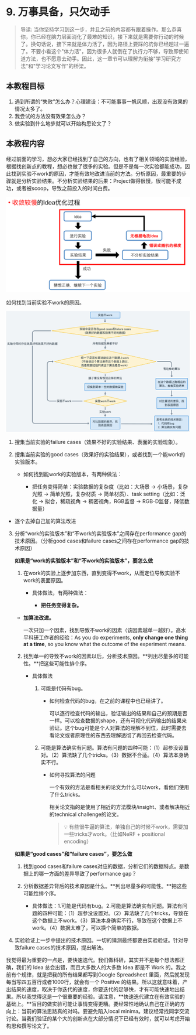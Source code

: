 # 9. 万事具备，只欠动手

> 导读: 当你坚持学习到这一步，并且之前的内容都有跟着操作。那么恭喜你，你已经在脑力层面消化了最难的知识，接下来就是需要你行动的时候了。换句话说，接下来就是体力活了，因为路径上要踩的坑你已经趟过一遍了。不要小看这个"体力活"，因为很多人就倒在了执行力不够，导致即使知道方法，也不愿意去动手。因此，这一章节可以理解为衔接"学习研究方法"和"学习论文写作"的桥梁。
>
## 本教程目标
1. 遇到所谓的“失败”怎么办？心理建设：不可能事事一帆风顺，出现没有效果的情况太多了。
2. 我尝试的方法没有效果怎么办？
3. 做实验到什么地步就可以开始构思论文了？
## 本教程内容

经过前面的学习，想必大家已经找到了自己的方向，也有了相关领域的实验经验，根据找创新点的教程，想必也做了很多的实验。但是不是每一次实验都能成功，因此找到实验不work的原因，才能有效地改进当前的方法。分析原因，最重要的步骤就是分析实验结果。不分析实验结果的后果：Project做得很慢，很可能不成功，或者被scoop，导致之前投入的时间白费。

![](img/1-1.png)

如何找到当前实验不work的原因。

![](img/1-2.png)

1. 搜集当前实验的failure cases（效果不好的实验结果、表面的实验现象）。

2. 搜集当前实验的good cases（效果好的实验结果），或者找到一个能work的实验版本。

   - 如何找到能work的实验版本，有两种做法：

     - 把任务变得简单：实验数据的复杂度（比如：大场景 → 小场景，复杂光照 → 简单光照，复杂材质 → 简单材质）、task setting（比如：泛化 → 拟合，稀疏视角 → 稠密视角，RGB监督 → RGB-D监督，降低数据量）
- 逐个去掉自己加的算法改进
  
3. 分析“work的实验版本”和“不work的实验版本”之间存在performance gap的技术原因。（分析good cases和failure cases之间存在performance gap的技术原因）

   **如果是“work的实验版本”和“不work的实验版本”，要怎么做**

   1. 在work的实验上逐步加东西，直到变得不work，从而定位导致实验不work的表面原因。

      - 具体做法，有两种做法：

        - **把任务变得复杂。**
   - **加算法改进。**
     
        一次只加一个因素，找到导致不work的因素（该因素越单一越好）。高水平科研工作者的经验：As you do experiments, **only change one thing at a time**, so you know what the outcome of the experiment means.

   2. 找到单一的导致不work的因素以后，分析技术原因。**列出尽量多的可能性。**把这些可能性排个序。

      - 具体做法

        1. 可能是代码有bug。

           - 如何检查代码的bug，在之前的课程中也已经讲了。

             可以逐行检查代码的输出，验证输出的结果和自己的预期是否一样。可以检查数据的shape，还有可视化代码输出的结果来验证。这个bug可能是个人对算法的理解不到位，此时需要去看论文或者原理性的东西去理解透彻了再回去检查代码。

        2. 可能是算法确实有问题。算法有问题的四种可能：（1）超参没设置对。（2）算法缺了几个tricks。（3）数据不合适。（4）算法本身确实不行。

           - 如何寻找算法的问题

             一个有效的方法是看相关的论文为什么可以work，看他们使用了什么tricks。

             相关论文指的是使用了相近的方法模块/insight、或者解决相近的technical challenge的论文。

             > 💡 有些很牛逼的算法，单独自己的时候不work，需要加一些tricks才work。（比如NeRF + positional encoding）


   **如果是“good cases”和“failure cases”，要怎么做**

   1. 找到good cases和failure cases对应的数据，分析它们的数据特点。是数据上的哪一方面的差异导致了performance gap？

   2. 分析数据差异背后的技术原因是什么。**列出尽量多的可能性。**把这些可能性排个序。

      - 具体做法：1.可能是代码有bug。2.可能是算法确实有问题。算法有问题的四种可能：（1）超参没设置对。（2）算法缺了几个tricks，导致在这个数据上不work。（3）算法本身确实不行，导致在这个数据上不work。（4）数据太难了，可以换个简单的数据。

4. 实验验证上一步中提出的技术原因。一切的猜测最终都要由实验验证。针对导致failure cases的技术原因，提出解法。

我觉得最为重要的一点是，要快速迭代。我们做科研，其实并不是每个想法都正确，我们的 Idea 总会出错，而且大多数人的大多数 Idea 都是不 Work 的。我之前有个规律，就是把我的所有结果都写到Google Spreadsheet 里面，然后就发现每当写四五百行或者1000行，就会有一个 Positive 的结果。所以这就意味着，产出结果的速度，取决于你迭代的速度，你要迭代的足够快，才有可能快速地出结果。所以我觉得这是一个很重要的经验。请注意，**快速迭代建立在有效实验的基础上。**盲目的做实验可能让事情变得更糟。要经常性地确认自己在正确的方向上：当前的算法思路真的对吗。要避免陷入local minima。建议经常找同学交流讨论。当我们验证的某个大的创新点在大部分情况下已经有效时，就可以考虑开始构思和撰写论文了。